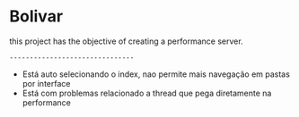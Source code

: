 # Bolivar
this project has the objective of creating a performance server.

```
-------------------------------
```
- Está auto selecionando o index, nao permite mais navegação em pastas por interface
-	Está com problemas relacionado a thread que pega diretamente na performance
